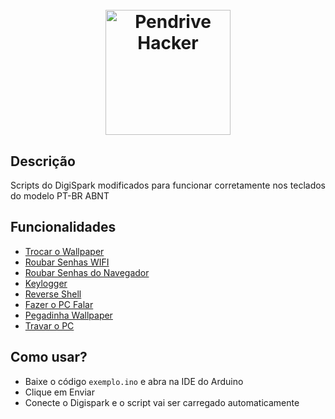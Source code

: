 <h1 align="center">
<br>
  <img src="/logo.png" alt="Pendrive Hacker" width="200">
</h1>

## Descrição
<p align="justify">Scripts do DigiSpark modificados para funcionar corretamente nos teclados do modelo PT-BR ABNT</p>

## Funcionalidades
- [Trocar o Wallpaper](/Trocar_Wallpaper)
- [Roubar Senhas WIFI](/Senhas_WIFI)
- [Roubar Senhas do Navegador](/Senhas_Navegador)
- [Keylogger](/Keylogger)
- [Reverse Shell](/Reverse_Shell)
- [Fazer o PC Falar](/Talker)
- [Pegadinha Wallpaper](/Wallpaper_Prank)
- [Travar o PC](/TravarPC)


## Como usar?

- Baixe o código `exemplo.ino` e abra na IDE do Arduino
- Clique em Enviar
- Conecte o Digispark e o script vai ser carregado automaticamente
